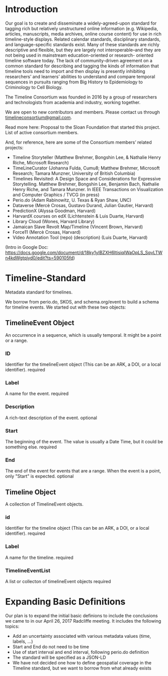 # Introduction
Our goal is to create and disseminate a widely-agreed-upon standard for tagging rich but relatively unstructured online information (e.g. Wikipedia, articles, manuscripts, media archives, online course content) for use in rich timeline-style displays.  Related  calendar standards, disciplinary standards, and language-specific standards exist. Many of these standards are richly descriptive and flexible, but they are largely not interoperable–and they are not being used in mainstream education-oriented or research- oriented timeline software today. The lack of community-driven agreement on a common standard for describing and tagging the kinds of information that timeline tools need to import and then display is presently inhibiting researchers’ and learners’ abilities to understand and compare temporal sequences in pursuits ranging from Big History to Epidemiology to Criminology to Cell Biology. 

The Timeline Consortium was founded in 2016 by a group of researchers and technologists from academia and industry, working together.  

We are open to new contributors and members.  Please contact us through timelineconsortium@gmail.com. 

Read more here: Proposal to the Sloan Foundation that started this project.   
List of active consortium members.

And, for reference, here are some of the Consortium members’ related projects: 
* Timeline Storyteller (Matthew Brehmer, Bongshin Lee, & Nathalie Henry Riche, Microsoft Research)
* TimeLineCurator (Johanna Fulda, Cumu8; Matthew Brehmer, Microsoft Research; Tamara Munzner, University of British Columbia) 
* Timelines Revisited: A Design Space and Considerations for Expressive Storytelling. Matthew Brehmer, Bongshin Lee, Benjamin Bach, Nathalie Henry Riche, and Tamara Munzner. In IEEE Transactions on Visualization and Computer Graphics / TVCG  (in press) 
* Perio.do (Adam Rabinowitz, U. Texas & Ryan Shaw, UNC)
* Dataverse (Mercè Crosas, Gustavo Durand, Julian Gautier, Harvard) 
* PredictionX (Alyssa Goodman, Harvard)
* HarvardX courses on edX (Lichtenstein & Luis Duarte, Harvard)
* Library Cloud (Wones, Harvard Library) 
* Jamaican Slave Revolt Map/Timeline  (Vincent Brown, Harvard)
* Force11 (Mercè Crosas, Harvard) 
* Video Annotation Tool (repo) (description) (Luis Duarte, Harvard)

(Intro in Google Doc: https://docs.google.com/document/d/18ky1yIBZXH6ItisiqIWaOpLS_SqvLTWn4kdWgtqjyd0/edit?ts=590105fd)

# Timeline-Standard
Metadata standard for timelines.

We borrow from perio.do, SKOS, and schema.org/event to build a schema for timeline events. We started out with these two objects:

## TimelineEvent Object
An occurrence in a sequence, which is usually temporal. It might be a point or a range.

### ID
Identifier for the timelineEvent object (This can be an ARK, a DOI, or a local identifier).
required

### Label
A name for the event.
required

### Description
A rich-text description of the event.
optional

### Start
The beginning of the event. The value is usually a Date Time, but it could be something else. 
required

### End
The end of the event for events that are a range. When the event is a point, only "Start" is expected.
optional

## Timeline Object
A collection of TimelineEvent objects. 

### id 
Identifier for the timeline object (This can be an ARK, a DOI, or a local identifier).
required

### Label
A name for the timeline.
required

### TimelineEventList
A list or collecton of timelineEvent objects
required

# Expanding Basic Definitions
Our plan is to expand the initial basic definions to include the conclusions we came to in our April 26, 2017 Radcliffe meeting. It includes the following topics:

+ Add an uncertainty associated with various metadata values (time, labels, ...)
+ Start and End do not need to be time
+ Use of start interval and end interval, following perio.do definition
+ The standard will be specified as a JSON-LD
+ We have not decided one how to define geospatial coverage in the Timeline standard, but we want to borrow from what already exists

